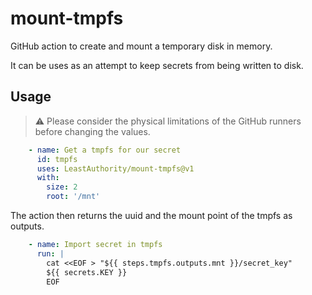 # mount-tmpfs
GitHub action to create and mount a temporary disk in memory.

It can be uses as an attempt to keep secrets from being written to disk.

## Usage

> :warning: Please consider the physical limitations of the GitHub runners before
            changing the values.

```yaml
    - name: Get a tmpfs for our secret
      id: tmpfs
      uses: LeastAuthority/mount-tmpfs@v1
      with:
        size: 2
        root: '/mnt'
```

The action then returns the uuid and the mount point of the tmpfs as outputs.

```yaml
    - name: Import secret in tmpfs
      run: |
        cat <<EOF > "${{ steps.tmpfs.outputs.mnt }}/secret_key"
        ${{ secrets.KEY }}
        EOF
```
